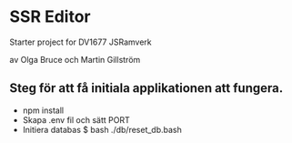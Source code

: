 # SSR Editor

Starter project for DV1677 JSRamverk

av Olga Bruce och Martin Gillström


## Steg för att få initiala applikationen att fungera.
- npm install
- Skapa .env fil och sätt PORT
- Initiera databas $ bash ./db/reset_db.bash